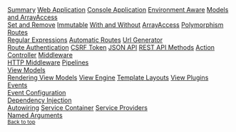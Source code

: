 <nav>
    <a class="nav-link" href="#summary">Summary</a>
    <a class="nav-link" href="#web-application">Web Application</a>
    <a class="nav-link" href="#console-application">Console Application</a>
    <a class="nav-link" href="#environment-aware">Environment Aware</a>
    <a class="nav-link" href="#models-and-arrayaccess">Models and ArrayAccess</a>
        <nav>
            <a class="nav-link" href="#set-and-remove">Set and Remove</a>
            <a class="nav-link" href="#immutable">Immutable</a>
            <a class="nav-link" href="#with-and-without">With and Without</a>
            <a class="nav-link" href="#arrayaccess">ArrayAccess</a>
            <a class="nav-link" href="#polymorphism">Polymorphism</a>
        </nav>
    <a class="nav-link" href="#routes">Routes</a>
        <nav>
            <a class="nav-link" href="#regular-expressions">Regular Expressions</a>
            <a class="nav-link" href="#automatic-routes">Automatic Routes</a>
            <a class="nav-link" href="#url-generator">Url Generator</a>
        </nav>
    <a class="nav-link" href="#route-authentication">Route Authentication</a>
    <a class="nav-link" href="#csrf-token">CSRF Token</a>
    <a class="nav-link" href="#json-api">JSON API</a>
    <a class="nav-link" href="#rest-api-methods">REST API Methods</a>
    <a class="nav-link" href="#action-controller">Action Controller</a>
    <a class="nav-link" href="#middleware">Middleware</a>
        <nav>
            <a class="nav-link" href="#http-middleware">HTTP Middleware</a>
            <a class="nav-link" href="#pipelines">Pipelines</a>
        </nav>
    <a class="nav-link" href="#view-models">View Models</a>
        <nav>
            <a class="nav-link" href="#rendering-view-models">Rendering View Models</a>
            <a class="nav-link" href="#view-engine">View Engine</a>
            <a class="nav-link" href="#template-layouts">Template Layouts</a>
            <a class="nav-link" href="#view-plugins">View Plugins</a>
        </nav>        
    <a class="nav-link" href="#events">Events</a>
        <nav>
            <a class="nav-link" href="#event-configuration">Event Configuration</a>
        </nav>
    <a class="nav-link" href="#dependency-injection">Dependency Injection</a>
        <nav>
            <a class="nav-link" href="#autowiring">Autowiring</a>
            <a class="nav-link" href="#service-container">Service Container</a>
            <a class="nav-link" href="#service-providers">Service Providers</a>
        </nav>
    <a class="nav-link" href="#named-arguments">Named Arguments</a>
        <nav>
            <a class="nav-link mt-1" href="#"><small class="text-muted">Back to top</small></a>
        </nav>
</nav>
